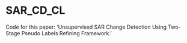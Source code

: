 # SAR_CD_CL
Code for this paper: ‘Unsupervised SAR Change Detection Using Two-Stage Pseudo Labels Refining Framework.’
